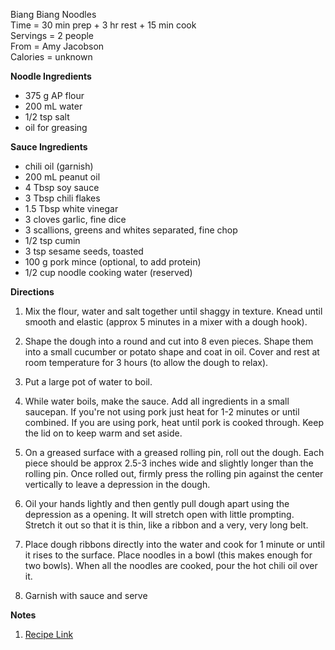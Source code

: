 Biang Biang Noodles \
Time = 30 min prep + 3 hr rest + 15 min cook \
Servings = 2 people \
From = Amy Jacobson \
Calories = unknown 

**Noodle Ingredients**

-  375 g AP flour
-  200 mL water
-  1/2 tsp salt
-  oil for greasing

**Sauce  Ingredients**

-  chili oil (garnish)
-  200 mL peanut oil
-  4 Tbsp soy sauce
-  3 Tbsp chili flakes
-  1.5 Tbsp white vinegar
-  3 cloves garlic, fine dice
-  3 scallions, greens and whites separated, fine chop
-  1/2 tsp cumin
-  3 tsp sesame seeds, toasted
-  100 g pork mince (optional, to add protein)
-  1/2 cup noodle cooking water (reserved)


**Directions**

1.  Mix the flour, water and salt together until shaggy in texture. Knead until smooth and elastic (approx 5 minutes in a mixer with a dough hook). 

2. Shape the dough into a round and cut into 8 even pieces. Shape them into a small cucumber or potato shape and coat in oil. Cover and rest at room temperature for 3 hours (to allow the dough to relax).

3. Put a large pot of water to boil. 

4. While water boils, make the sauce. Add all ingredients in a small saucepan. If you're not using pork just heat for 1-2 minutes or until combined. If you are using pork, heat until pork is cooked through. Keep the lid on to keep warm and set aside. 

5. On a greased surface with a greased rolling pin, roll out the dough. Each piece should be approx 2.5-3 inches wide and slightly longer than the rolling pin. Once rolled out, firmly press the rolling pin against the center vertically to leave a depression in the dough. 

6.  Oil your hands lightly and then gently pull dough apart using the depression as a opening. It will stretch open with little prompting. Stretch it out so that it is thin, like a ribbon and a very, very long belt. 

7. Place dough ribbons directly into the water and cook for 1 minute or until it rises to the surface. Place noodles in a bowl (this makes enough for two bowls). When all the noodles are cooked, pour the hot chili oil over it.

8. Garnish with sauce and serve


**Notes**

1. [Recipe Link](https://www.notquitenigella.com/2019/01/29/biang-biang-noodle-recipe-authentic/)
